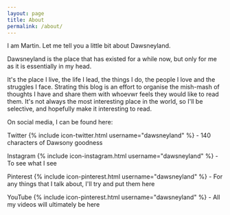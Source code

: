 ```yaml
---
layout: page
title: About
permalink: /about/
---
```


I am Martin. Let me tell you a little bit about Dawsneyland.

Dawsneyland is the place that has existed for a while now, but only for me as it is essentially in my head. 

It's the place I live, the life I lead, the things I do, the people I love and the struggles I face. Strating this blog is an effort to organise the mish-mash of thoughts I have and share them with whoevwr feels they would like to read them. It's not always the most interesting place in the world, so I'll be selective, and hopefully make it interesting to read.

On social media, I can be found here:

Twitter {% include icon-twitter.html username="dawsneyland" %} - 140 characters of Dawsony goodness

Instagram {% include icon-instagram.html username="dawsneyland" %} - To see what I see

Pinterest {% include icon-pinterest.html username="dawsneyland" %} - For any things that I talk about, I'll try and put them here

YouTube {% include icon-pinterest.html username="dawsneyland" %} - All my videos will ultimately be here
